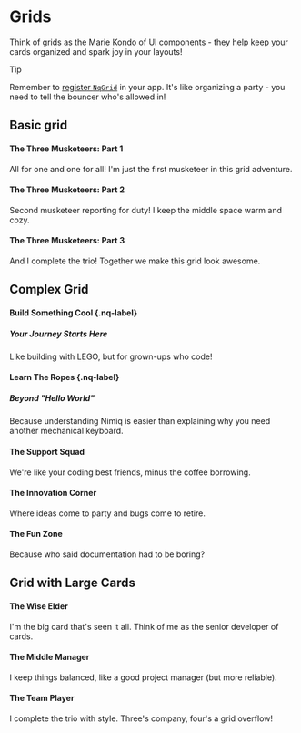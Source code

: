 # Grids

Think of grids as the Marie Kondo of UI components - they help keep your cards organized and spark joy in your layouts!

> [!TIP]
> Remember to [register `NqGrid`](/vitepress-theme/#register-the-components) in your app. It's like organizing a party - you need to tell the bouncer who's allowed in!

## Basic grid

<ComponentPreview>

<NqGrid>

<NqCard>

#### The Three Musketeers: Part 1

All for one and one for all! I'm just the first musketeer in this grid adventure.

</NqCard>

<NqCard>

#### The Three Musketeers: Part 2

Second musketeer reporting for duty! I keep the middle space warm and cozy.

</NqCard>

<NqCard>

#### The Three Musketeers: Part 3

And I complete the trio! Together we make this grid look awesome.

</NqCard>

</NqGrid>

</ComponentPreview>

## Complex Grid

<ComponentPreview>

<NqGrid>

<NqCard bg-color="blue" href="#" icon="i-nimiq:icons-lg-browsermesh">

#### Build Something Cool {.nq-label}

##### Your Journey Starts Here

Like building with LEGO, but for grown-ups who code!

</NqCard>

<NqCard bg-color="green" href="#" icon="i-nimiq:icons-lg-cubes">

#### Learn The Ropes {.nq-label}

##### Beyond "Hello World"

Because understanding Nimiq is easier than explaining why you need another mechanical keyboard.

</NqCard>

<NqCard>

#### The Support Squad

We're like your coding best friends, minus the coffee borrowing.

</NqCard>

<NqCard>

#### The Innovation Corner

Where ideas come to party and bugs come to retire.

</NqCard>

<NqCard>

#### The Fun Zone

Because who said documentation had to be boring?

</NqCard>

</NqGrid>

</ComponentPreview>

## Grid with Large Cards

<ComponentPreview>

<NqGrid>

<NqLargeCard icon="i-nimiq:tools">

#### The Wise Elder

I'm the big card that's seen it all. Think of me as the senior developer of cards.

</NqLargeCard>

<NqLargeCard icon="i-nimiq:tools">

#### The Middle Manager

I keep things balanced, like a good project manager (but more reliable).

</NqLargeCard>

<NqLargeCard icon="i-nimiq:tools">

#### The Team Player

I complete the trio with style. Three's company, four's a grid overflow!

</NqLargeCard>

</NqGrid>

</ComponentPreview>

